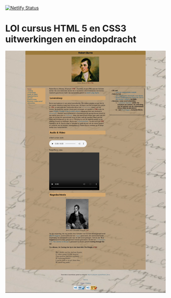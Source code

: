 [![Netlify Status](https://api.netlify.com/api/v1/badges/637ecc4f-8a8b-4d5f-852f-b66abba66a72/deploy-status)](https://app.netlify.com/sites/loi-html5-css3/deploys)
# LOI cursus HTML 5 en CSS3 uitwerkingen en eindopdracht

![Screenshot](./assets/screenshot.jpg)